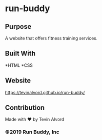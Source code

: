 # run-buddy

## Purpose
A website that offers fitness training services.

## Built With
*HTML
*CSS

## Website
https://tevinalvord.github.io/run-buddy/

## Contribution
Made with ❤️ by Tevin Alvord

### ©️2019 Run Buddy, Inc 
